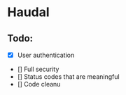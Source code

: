 # Haudal

## Todo:
- [x] User authentication
- [] Full security
- [] Status codes that are meaningful
- [] Code cleanu